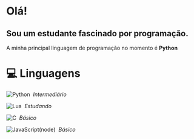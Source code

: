 # Olá!
## Sou um estudante fascinado por programação.

A minha principal linguagem de programação no momento é **Python**

# 💻 Linguagens

![Python](https://img.shields.io/badge/-Python-050806?style=flat-square&logo=python)&nbsp;
*Intermediário*
 
![Lua](https://img.shields.io/badge/-Lua-050806?style=flat-square&logo=lua)&nbsp;
*Estudando*

![C](https://img.shields.io/badge/-C-050806?style=flat-square&logo=C)&nbsp;
*Básico*

![JavaScript(node)](https://img.shields.io/badge/-JavaScript-050806?style=flat-square&logo=javascript)&nbsp;
*Básico*


<!--
**elyamsepha/elyamsepha** is a ✨ _special_ ✨ repository because its `README.md` (this file) appears on your GitHub profile.

Here are some ideas to get you started:

- 🔭 I’m currently working on ...
- 🌱 I’m currently learning ...
- 👯 I’m looking to collaborate on ...
- 🤔 I’m looking for help with ...
- 💬 Ask me about ...
- 📫 How to reach me: ...
- 😄 Pronouns: ...
- ⚡ Fun fact: ...
-->
